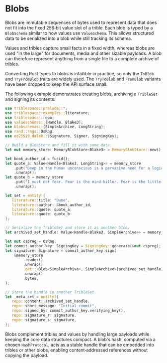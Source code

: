 # Blobs

Blobs are immutable sequences of bytes used to represent data that does not fit into the fixed 256‑bit value slot of a trible. Each blob is typed by a `BlobSchema` similar to how values use `ValueSchema`. This allows structured data to be serialized into a blob while still tracking its schema.

Values and tribles capture small facts in a fixed width, whereas blobs are used "in the large" for documents, media and other sizable payloads. A blob can therefore represent anything from a single file to a complete archive of tribles.

Converting Rust types to blobs is infallible in practice, so only the `ToBlob` and `TryFromBlob` traits are widely used. The `TryToBlob` and `FromBlob` variants have been dropped to keep the API surface small.

The following example demonstrates creating blobs, archiving a `TribleSet` and signing its contents:

```rust
use triblespace::prelude::*;
use triblespace::examples::literature;
use triblespace::repo;
use valueschemas::{Handle, Blake3};
use blobschemas::{SimpleArchive, LongString};
use rand::rngs::OsRng;
use ed25519_dalek::{Signature, Signer, SigningKey};

// Build a BlobStore and fill it with some data.
let mut memory_store: MemoryBlobStore<Blake3> = MemoryBlobStore::new();

let book_author_id = fucid();
let quote_a: Value<Handle<Blake3, LongString>> = memory_store
    .put("Deep in the human unconscious is a pervasive need for a logical universe that makes sense. But the real universe is always one step beyond logic.")
    .unwrap();
let quote_b = memory_store
    .put("I must not fear. Fear is the mind-killer. Fear is the little-death that brings total obliteration. I will face my fear. I will permit it to pass over me and through me. And when it has gone past I will turn the inner eye to see its path. Where the fear has gone there will be nothing. Only I will remain.")
    .unwrap();

let set = entity!{
   literature::title: "Dune",
   literature::author: &book_author_id,
   literature::quote: quote_a,
   literature::quote: quote_b
};

// Serialize the TribleSet and store it as another blob.
let archived_set_handle: Value<Handle<Blake3, SimpleArchive>> = memory_store.put(&set).unwrap();

let mut csprng = OsRng;
let commit_author_key: SigningKey = SigningKey::generate(&mut csprng);
let signature: Signature = commit_author_key.sign(
    &memory_store
        .reader()
        .unwrap()
        .get::<Blob<SimpleArchive>, SimpleArchive>(archived_set_handle)
        .unwrap()
        .bytes,
);

// Store the handle in another TribleSet.
let _meta_set = entity!{
   repo::content: archived_set_handle,
   repo::short_message: "Initial commit",
   repo::signed_by: commit_author_key.verifying_key(),
   repo::signature_r: signature,
   repo::signature_s: signature,
};
```

Blobs complement tribles and values by handling large payloads while keeping the
core data structures compact. A blob's hash, computed via a chosen
`HashProtocol`, acts as a stable handle that can be embedded into tribles or
other blobs, enabling content‑addressed references without copying the payload.
